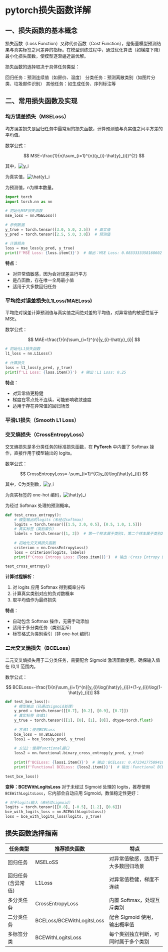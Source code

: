 # pytorch损失函数详解

## 一、损失函数的基本概念

损失函数（Loss Function）又称代价函数（Cost Function），是衡量模型预测结果与真实标签之间差异的指标。在模型训练过程中，通过优化算法（如梯度下降）最小化损失函数，使模型逐渐逼近最优解。

损失函数的选择取决于具体任务类型：

回归任务：预测连续值（如房价、温度）
分类任务：预测离散类别（如图片分类、垃圾邮件识别）
其他任务：如生成任务、序列标注等

## 二、常用损失函数及实现

### 均方误差损失（MSELoss）

均方误差损失是回归任务中最常用的损失函数，计算预测值与真实值之间平方差的平均值。

数学公式：

$$
MSE=\frac{1}{n}\sum_{i=1}^{n}(y_{i}-\hat{y}_{i})^{2}
$$


其中，![y_i](https://latex.csdn.net/eq?y_i)

为真实值，![\hat{y}_i](https://latex.csdn.net/eq?%5Chat%7By%7D_i)

为预测值，n为样本数量。

```python
import torch
import torch.nn as nn
 
# 初始化MSE损失函数
mse_loss = nn.MSELoss()
 
# 示例数据
y_true = torch.tensor([3.0, 5.0, 2.5])  # 真实值
y_pred = torch.tensor([2.5, 5.0, 3.0])  # 预测值
 
# 计算损失
loss = mse_loss(y_pred, y_true)
print(f'MSE Loss: {loss.item()}')  # 输出：MSE Loss: 0.0833333358168602
```


**特点**：

* 对异常值敏感，因为会对误差进行平方
* 是凸函数，存在唯一全局最小值
* 适用于大多数回归任务


### 平均绝对误差损失(L1Loss/MAELoss)

平均绝对误差计算预测值与真实值之间绝对差的平均值，对异常值的敏感性低于 MSE。

数学公式：

$$
MAE=\frac{1}{n}\sum_{i=1}^{n}|y_{i}-\hat{y}_{i}|
$$

```python
# 初始化L1损失函数
l1_loss = nn.L1Loss()
 
# 计算损失
loss = l1_loss(y_pred, y_true)
print(f'L1 Loss: {loss.item()}')  # 输出：L1 Loss: 0.25
```

**特点**：

* 对异常值更稳健
* 梯度在零点处不连续，可能影响收敛速度
* 适用于存在异常值的回归场景

### 平滑L1损失（Smooth L1 Loss）




### 交叉熵损失（CrossEntropyLoss）

交叉熵损失是多分类任务的标准损失函数，在 **PyTorch** 中内置了 Softmax 操作，直接作用于模型输出的 logits。

数学公式：

$$
CrossEntropyLoss=-\sum_{i=1}^{C}y_{i}\log(\hat{y}_{i})
$$


其中，C为类别数，![y_i](https://latex.csdn.net/eq?y_i)

为真实标签的 one-hot 编码，![\hat{y}_i](https://latex.csdn.net/eq?%5Chat%7By%7D_i)

为经过 Softmax 处理的预测概率。

```python
def test_cross_entropy():
    # 模型输出的logits（未经过softmax）
    logits = torch.tensor([[1.5, 2.0, 0.5], [0.5, 1.0, 1.5]])
    # 真实标签（类别索引）
    labels = torch.tensor([1, 2])  # 第一个样本属于类别1，第二个样本属于类别2
  
    # 初始化交叉熵损失函数
    criterion = nn.CrossEntropyLoss()
    loss = criterion(logits, labels)
    print(f'Cross Entropy Loss: {loss.item()}')  # 输出：Cross Entropy Loss: 0.6422222256660461
 
test_cross_entropy()
```

**计算过程解析**：

1. 对 logits 应用 Softmax 得到概率分布
2. 计算真实类别对应的负对数概率
3. 取平均值作为最终损失

**特点**：

* 自动包含 Softmax 操作，无需手动添加
* 适用于多分类任务（类别互斥）
* 标签格式为类别索引（非 one-hot 编码）

### 二元交叉熵损失（BCELoss）

二元交叉熵损失用于二分类任务，需要配合 Sigmoid 激活函数使用，确保输入值在 (0,1) 范围内。

数学公式：

$$
BCELoss=-\frac{1}{n}\sum_{i=1}^{n}[y_{i}\log(\hat{y}_{i})+(1-y_{i})\log(1-\hat{y}_{i})]
$$

```python
def test_bce_loss():
    # 模型输出（已通过sigmoid处理）
    y_pred = torch.tensor([[0.7], [0.2], [0.9], [0.7]])
    # 真实标签（0或1）
    y_true = torch.tensor([[1], [0], [1], [0]], dtype=torch.float)
  
    # 方法1：使用BCELoss
    bce_loss = nn.BCELoss()
    loss1 = bce_loss(y_pred, y_true)
  
    # 方法2：使用functional接口
    loss2 = nn.functional.binary_cross_entropy(y_pred, y_true)
  
    print(f'BCELoss: {loss1.item()}')  # 输出：BCELoss: 0.47234177589416504
    print(f'Functional BCELoss: {loss2.item()}')  # 输出：Functional BCELoss: 0.47234177589416504
 
test_bce_loss()
```

**变种：BCEWithLogitsLoss**
对于未经过 Sigmoid 处理的 logits，推荐使用`BCEWithLogitsLoss`，它内部会自动应用 Sigmoid，数值稳定性更好：

```python
# 对于logits输入（未经过sigmoid）
logits = torch.tensor([[0.8], [-0.5], [1.2], [0.6]])
bce_with_logits_loss = nn.BCEWithLogitsLoss()
loss = bce_with_logits_loss(logits, y_true)
```

## 损失函数选择指南


| 任务类型            | 推荐损失函数              | 特点                                 |
| ------------------- | ------------------------- | ------------------------------------ |
| 回归任务            | MSELoSS                   | 对异常值敏感，适用于大多数回归场景   |
| 回归任务 (含异常值) | L1Loss                    | 对异常值稳健，梯度不连续             |
| 多分类任务          | CrossEntropyLoss          | 内置 Softmax，处理互斥类别           |
| 二分类任务          | BCELoss/BCEWithLogitsLoss | 配合 Sigmoid 使用，输出概率值        |
| 多标签分类          | BCEWithLogitsLoss         | 每个类别独立判断，可同时属于多个类别 |
